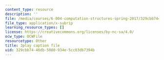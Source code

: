 ```yaml
---
content_type: resource
description: ''
file: /media/courses/6-004-computation-structures-spring-2017/329cbb7446db5080934e5cc03db7394b_p2DReFbW35c.vtt
file_type: application/x-subrip
learning_resource_types: []
license: https://creativecommons.org/licenses/by-nc-sa/4.0/
ocw_type: OCWFile
resourcetype: Other
title: 3play caption file
uid: 329cbb74-46db-5080-934e-5cc03db7394b
---
```

